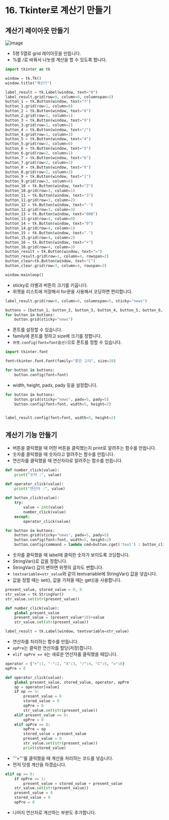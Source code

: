 # 16. Tkinter로 계산기 만들기
## 계산기 레이아웃 만들기
![image](https://user-images.githubusercontent.com/76088532/145950261-96760e52-9371-408a-b8ec-3377f1da5504.png)
* 5행 5열로 grid 레이아웃을 만듭니다.
* %를 /로 바꿔서 나눗셈 계산을 할 수 있도록 합니다.
```python
import tkinter as tk

window = tk.Tk()
window.title("계산기")

label_result = tk.Label(window, text="0")
label_result.grid(row=0, column=0, columnspan=5)
button_1 = tk.Button(window, text="7")
button_1.grid(row=1, column=0)
button_2 = tk.Button(window, text="8")
button_2.grid(row=1, column=1)
button_3 = tk.Button(window, text="9")
button_3.grid(row=1, column=2)
button_4 = tk.Button(window, text="/")
button_4.grid(row=1, column=3)
button_5 = tk.Button(window, text="4")
button_5.grid(row=2, column=0)
button_6 = tk.Button(window, text="5")
button_6.grid(row=2, column=1)
button_7 = tk.Button(window, text="6")
button_7.grid(row=2, column=2)
button_8 = tk.Button(window, text="X")
button_8.grid(row=2, column=3)
button_9 = tk.Button(window, text="1")
button_9.grid(row=3, column=0)
button_10 = tk.Button(window, text="2")
button_10.grid(row=3, column=1)
button_11 = tk.Button(window, text="3")
button_11.grid(row=3, column=2)
button_12 = tk.Button(window, text="-")
button_12.grid(row=3, column=3)
button_13 = tk.Button(window, text="000")
button_13.grid(row=4, column=0)
button_14 = tk.Button(window, text="0")
button_14.grid(row=4, column=1)
button_15 = tk.Button(window, text=".")
button_15.grid(row=4, column=2)
button_16 = tk.Button(window, text="+")
button_16.grid(row=4, column=3)
button_result = tk.Button(window, text="=")
button_result.grid(row=1, column=4, rowspan=2)
button_clear=tk.Button(window, text="C")
button_clear.grid(row=3, column=4, rowspan=2)

window.mainloop()
```

* sticky로 라벨과 버튼의 크기를 키웁니다.
* 위젯을 리스트에 저장해서 for문을 사용해서 코딩하면 편리합니다.
```python
label_result.grid(row=0, column=0, columnspan=5, sticky="news")

buttons = [button_1, button_2, button_3, button_4, button_5, button_6, button_7, button_8, button_9, button_10, button_11, button_12, button_13, button_14, button_15, button_16, button_result, button_clear]
for button in buttons:
    button.grid(sticky="news")
```

* 폰트를 설정할 수 있습니다.
* family에 폰트를 정하고 size에 크기를 정합니다. 
* ```위젯.config(font=font옵션)```으로 폰트를 정할 수 있습니다.
```python
import tkinter.font

font=tkinter.font.Font(family="맑은 고딕", size=20)

for button in buttons:
    button.config(font=font)
```

* width, height, padx, pady 등을 설정합니다.
```python
for button in buttons:
    button.grid(sticky="news", padx=5, pady=5)
    button.config(font=font, width=5, height=2)
   

label_result.config(font=font, width=5, height=2)
```

## 계산기 기능 만들기
* 버튼을 클릭했을 때 어떤 버튼을 클릭했는지 print로 알려주는 함수를 만듭니다.
* 숫자를 클릭했을 때 숫자라고 알려주는 함수를 만듭니다.
* 연산자를 클릭했을 때 연산자라로 알려주는 함수를 만듭니다.
```python
def number_click(value):
    print("숫자 :", value)

def operator_click(value):
    print("연산자 :", value)
    
def button_click(value):    
    try:
        value = int(value)
        number_click(value)
    except:
        operator_click(value)

for button in buttons:
    button.grid(sticky="news", padx=5, pady=5)
    button.config(font=font, width=5, height=2)
    button.config(command = lambda cmd=button.cget('text') : button_click(cmd))
```

* 숫자를 클릭했을 때 label에 클릭한 숫자가 보이도록 코딩합니다.
* StringVar()로 값을 정합니다.
* StringVar() 값이 변하면 위젯의 글자도 변합니다.
* ```textvariable=str_value```와 같이 textvariable에 StringVar() 값을 넣습니다.
* 값을 정할 때는 set(), 값을 가져올 때는 get()을 사용합니다.
```python
present_value, stored_value = 0, 0
str_value = tk.StringVar()
str_value.set(str(present_value))

def number_click(value):
    global present_value
    present_value = (present_value*10)+value
    str_value.set(str(present_value)) 

label_result = tk.Label(window, textvariable=str_value)
```

* 연산자를 처리하는 함수를 만듭니다.
* ```opPre```는 클릭한 연산자를 할당(저장)합니다.
* ```elif opPre == 0```는 새로운 연산자를 클릭했을 때입니다.
```python
operator = {"+":1, "-":2, "X":3, "/":4, "C":5, "=":6}
opPre = 0

def operator_click(value):
    global present_value, stored_value, operator, opPre
    op = operator[value]
    if op == 5:
        present_value = 0
        stored_value = 0
        opPre = 0
        str_value.set(str(present_value))
    elif present_value == 0:
        opPre = 0
    elif opPre == 0:
        opPre = op
        stored_value = present_value
        present_value = 0
        str_value.set(str(present_value))
        print(stored_value)    
```

* '''='''를 클릭했을 때 계산을 처리하는 코드를 넣습니다.
* 먼저 덧셈 계산을 하겠습니다.
```python
elif op == 6:
    if opPre == 1:
        present_value = stored_value + present_value        
    str_value.set(str(present_value))
    present_value = 0
    stored_value = 0
    opPre = 0
```

* 나머지 연산자로 계산하는 부분도 추가합니다.
